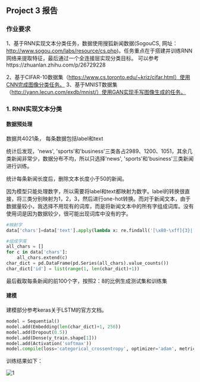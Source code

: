 ## Project 3 报告

### 作业要求

1、基于RNN实现文本分类任务，数据使用搜狐新闻数据(SogouCS, 网址：http://www.sogou.com/labs/resource/cs.php)。任务重点在于搭建并训练RNN网络来提取特征，最后通过一个全连接层实现分类目标。
可以参考https://zhuanlan.zhihu.com/p/26729228

2、基于CIFAR-10数据集（https://www.cs.toronto.edu/~kriz/cifar.html）使用CNN完成图像分类任务。
3、基于MNIST数据集（http://yann.lecun.com/exdb/mnist/）使用GAN实现手写图像生成的任务。



### 1. RNN实现文本分类

#### 数据预处理

数据共4021条， 每条数据包括label和text

统计后发现，'news', 'sports'和'business'三类各占2989、1200、1051，其余几类新闻非常少，数据分布不均，所以只选择'news', 'sports'和'business'三类新闻进行训练。

统计每条新闻长度后，删除文本长度小于50的新闻。

因为模型只能处理数字，所以需要将label和text都映射为数字。label的转换很直接，将三类分别映射为1，2，3，然后进行one-hot转换。而对于新闻文本，由于数据量较小，我选择不用现有的词库，而是将新闻文本中的所有字组成词库。没有使用词是因为数据较少，很可能出现词库中没有的字。

```python
#映射字
data['chars']=data['text'].apply(lambda x: re.findall('[\x80-\xff]{3}|[\w\W]',x))

#组成字库
all_chars = []
for c in data['chars']:
    all_chars.extend(c)
char_dict = pd.DataFrame(pd.Series(all_chars).value_counts())
char_dict['id'] = list(range(1, len(char_dict)+1))
```

最后截取每条新闻的前100个字，按照2：8的比例生成测试集和训练集

#### 建模

建模部分参考keras关于LSTM的官方文档。

```python
model = Sequential()
model.add(Embedding(len(char_dict)+1, 256)) 
model.add(Dropout(0.5))
model.add(Dense(y_train.shape[1]))
model.add(Activation('softmax'))
model.compile(loss='categorical_crossentropy', optimizer='adam', metrics=['accuracy'])
```

训练结果如下：

![1](C:\Users\耿岱琳\Desktop\git人工智能导论作业\第三次作业\image\1.PNG)